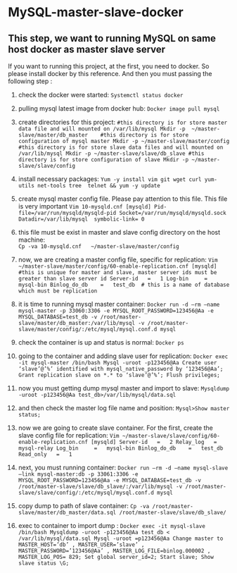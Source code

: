 # MySQL-master-slave-docker
## This step, we want to running MySQL on same host docker as master slave server

If you want to running this project, at the first, you need to docker. So please install docker by this reference. And then you must passing the following step :
1. check the docker were started:
	`Systemctl status docker`
2. pulling mysql latest image from docker hub:
	`Docker image pull mysql`
3. create directories for this project:
	`#this directory is for store master data file and will mounted on /var/lib/mysql
	Mkdir -p  ~/master-slave/master/db_master	
	#this directory is for store configuration of mysql master
	Mkdir -p ~/master-slave/master/config
	#this directory is for store slave data files and will mounted on /var/lib/mysql
	Mkdir -p ~/master-slave/slave/db_slave
#this directory is for store configuration of slave
	Mkdir -p ~/master-slave/slave/config`

4. install necessary packages:
	`Yum -y install vim git wget curl yum-utils net-tools tree  telnet && yum -y update`
5. create mysql master config file. Please pay attention to this file. This file is very important
	`Vim 10-mysqld.cnf
		[mysqld]
		Pid-file=/var/run/mysqld/mysqld-pid
		Socket=/var/run/mysqld/mysqld.sock
		Datadir=/var/lib/mysql	symbolic-link= 0`
6. this file must be exist in master and slave config directory on the host machine:	
	`Cp -va 10-mysqld.cnf	~/master-slave/master/config`
7. now, we are creating a master config file, specific for replication:
	`Vim ~/master-slave/master/config/60-enable-replication.cnf
		[mysqld]
		#this is unique for master and slave, master server ids must be greater than slave server id
		Server-id	=	1
		Log-bin		=	mysql-bin
		Binlog_do_db	=	test_db  # this is a name of database which must be replication`
8. it is time to running mysql master container:
	`Docker run -d –rm –name mysql-master -p 33060:3306 -e MYSQL_ROOT_PASSWORD=123456@Aa -e MYSQL_DATABASE=test_db -v /root/master-slave/master/db_master:/var/lib/mysql -v /root/master-slave/master/config/:/etc/mysql/mysql.conf.d mysql`
9. check the container is up and status is normal:
	`Docker ps`
10. going to the container and adding slave user for replication:
	`Docker exec -it mysql-master /bin/bash
		Mysql -uroot -p123456@Aa
			Create user ‘slave’@’%’ identified with mysql_native_password by ‘123456@Aa’;
			Grant replication slave on *.* to ‘slave’@’%’;
			Flush privileges;`
11. now you must getting dump mysql master and import to slave:
		`Mysqldump -uroot -p123456@Aa test_db>/var/lib/mysql/data.sql`
12. and then check the master log file name and position:
	`Mysql>Show master status;`
13. now we are going to create slave container. For the first, create the slave config file for replication:
	`Vim ~/master-slave/slave/config/60-enable-replication.cnf
		[mysqld]
		Server-id	=	2
		Relay_log	=	mysql-relay
		Log_bin		=	mysql-bin
		Binlog_do_db	=	test_db
		Read_only	=	1`
14. next, you must running container:
	`Docker run –rm -d –name mysql-slave –link mysql-master:db -p 33061:3306 -e MYSQL_ROOT_PASSWORD=123456@Aa -e MYSQL_DATABASE=test_db -v /root/master-slave/slave/db_slave/:/var/lib/mysql -v /root/master-slave/slave/config/:/etc/mysql/mysql.conf.d mysql`
15. copy dump to path of slave container:
	`Cp -va /root/master-slave/master/db_master/data.sql /root/master-slave/slave/db_slave/`
16. exec to container to import dump :
	`Docker exec -it mysql-slave /bin/bash
		Mysqldump -uroot -p123456@Aa test_db < /var/lib/mysql/data.sql
		Mysql -uroot =p123456@Aa
			Change master to MASTER_HOST=’db’ , MASTER_USER=’slave’ , MASTER_PASSWORD=’123456@Aa’ , MASTER_LOG_FILE=binlog.000002 , MASTER_LOG_POS= 829;
			Set global server_id=2;
			Start slave;
			Show slave status \G;`


